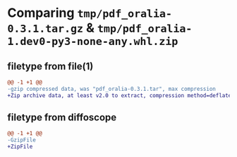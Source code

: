 # Comparing `tmp/pdf_oralia-0.3.1.tar.gz` & `tmp/pdf_oralia-1.dev0-py3-none-any.whl.zip`

## filetype from file(1)

```diff
@@ -1 +1 @@
-gzip compressed data, was "pdf_oralia-0.3.1.tar", max compression
+Zip archive data, at least v2.0 to extract, compression method=deflate
```

## filetype from diffoscope

```diff
@@ -1 +1 @@
-GzipFile
+ZipFile
```

